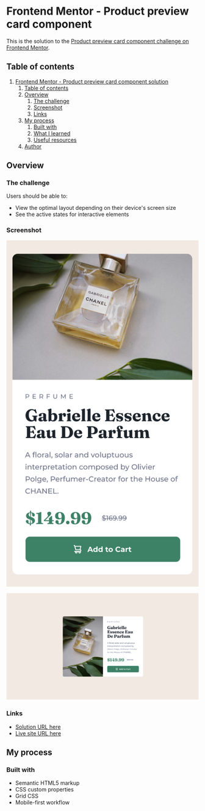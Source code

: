 # Frontend Mentor - Product preview card component

This is the solution to the [Product preview card component challenge on Frontend Mentor](https://www.frontendmentor.io/challenges/product-preview-card-component-GO7UmttRfa).

## Table of contents

1. [Frontend Mentor - Product preview card component solution](#frontend-mentor---product-preview-card-component-solution)
   1. [Table of contents](#table-of-contents)
   2. [Overview](#overview)
      1. [The challenge](#the-challenge)
      2. [Screenshot](#screenshot)
      3. [Links](#links)
   3. [My process](#my-process)
      1. [Built with](#built-with)
      2. [What I learned](#what-i-learned)
      3. [Useful resources](#useful-resources)
   4. [Author](#author)

## Overview

### The challenge

Users should be able to:

- View the optimal layout depending on their device's screen size
- See the active states for interactive elements

### Screenshot

![Mobile view](./design/design-mobile.png)

![Desktop view](./design/design-desktop.png)

### Links

- [Solution URL here]()
- [Live site URL here](https://bepalm89.github.io/product-preview-card-component/)

## My process

### Built with

- Semantic HTML5 markup
- CSS custom properties
- Grid CSS
- Mobile-first workflow
